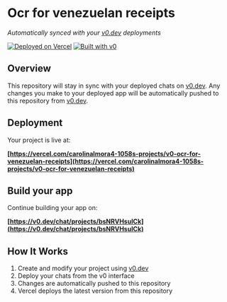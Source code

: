 # Ocr for venezuelan receipts

*Automatically synced with your [v0.dev](https://v0.dev) deployments*

[![Deployed on Vercel](https://img.shields.io/badge/Deployed%20on-Vercel-black?style=for-the-badge&logo=vercel)](https://vercel.com/carolinalmora4-1058s-projects/v0-ocr-for-venezuelan-receipts)
[![Built with v0](https://img.shields.io/badge/Built%20with-v0.dev-black?style=for-the-badge)](https://v0.dev/chat/projects/bsNRVHsuICk)

## Overview

This repository will stay in sync with your deployed chats on [v0.dev](https://v0.dev).
Any changes you make to your deployed app will be automatically pushed to this repository from [v0.dev](https://v0.dev).

## Deployment

Your project is live at:

**[https://vercel.com/carolinalmora4-1058s-projects/v0-ocr-for-venezuelan-receipts](https://vercel.com/carolinalmora4-1058s-projects/v0-ocr-for-venezuelan-receipts)**

## Build your app

Continue building your app on:

**[https://v0.dev/chat/projects/bsNRVHsuICk](https://v0.dev/chat/projects/bsNRVHsuICk)**

## How It Works

1. Create and modify your project using [v0.dev](https://v0.dev)
2. Deploy your chats from the v0 interface
3. Changes are automatically pushed to this repository
4. Vercel deploys the latest version from this repository
